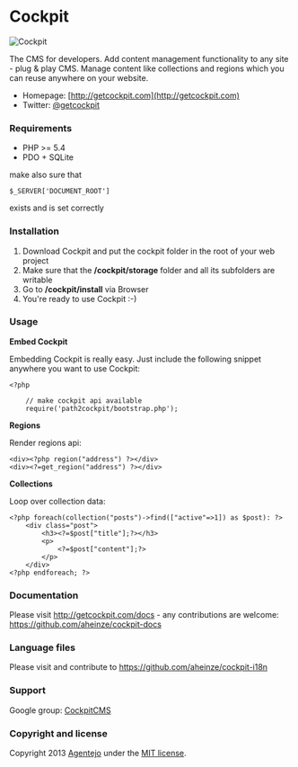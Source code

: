 # Cockpit

![Cockpit](http://getcockpit.com/assets/images/teaser.png)

The CMS for developers. Add content management functionality to any site - plug &amp; play CMS.
Manage content like collections and regions which you can reuse anywhere on your website.


* Homepage: [http://getcockpit.com](http://getcockpit.com)
* Twitter: [@getcockpit](http://twitter.com/getcockpit)


### Requirements

* PHP >= 5.4
* PDO + SQLite

make also sure that 
    
    $_SERVER['DOCUMENT_ROOT'] 

exists and is set correctly


### Installation

1. Download Cockpit and put the cockpit folder in the root of your web project
2. Make sure that the __/cockpit/storage__ folder and all its subfolders are writable
3. Go to __/cockpit/install__ via Browser
4. You're ready to use Cockpit :-)

### Usage

**Embed Cockpit**

Embedding Cockpit is really easy. Just include the following snippet anywhere you want to use Cockpit:

    <?php

        // make cockpit api available
        require('path2cockpit/bootstrap.php');

**Regions**

Render regions api:

    <div><?php region("address") ?></div>
    <div><?=get_region("address") ?></div>

**Collections**

Loop over collection data:

    <?php foreach(collection("posts")->find(["active"=>1]) as $post): ?>
        <div class="post">
            <h3><?=$post["title"];?></h3>
            <p>
                <?=$post["content"];?>
            </p>
        </div>
    <?php endforeach; ?>


### Documentation

Please visit http://getcockpit.com/docs - any contributions are welcome: https://github.com/aheinze/cockpit-docs


### Language files

Please visit and contribute to https://github.com/aheinze/cockpit-i18n

### Support

Google group: [CockpitCMS](https://groups.google.com/d/forum/cockpitcms)


### Copyright and license

Copyright 2013 [Agentejo](http://www.agentejo.com) under the [MIT license](https://raw.github.com/aheinze/cockpit/master/LICENSE).
